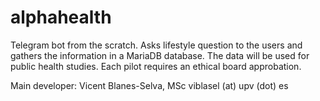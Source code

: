 # alphahealth

Telegram bot from the scratch. Asks lifestyle question to the users and gathers the information in a MariaDB database. The data will be used for public health studies. Each pilot requires an ethical board approbation.

Main developer:
Vicent Blanes-Selva, MSc
viblasel (at) upv (dot) es
